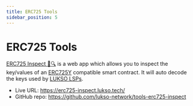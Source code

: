 ```yaml
---
title: ERC725 Tools
sidebar_position: 5
---
```


# ERC725 Tools

[ERC725 Inspect 📝🔍](https://erc725-inspect.lukso.tech/) is a web app which allows you to inspect the key/values of an [ERC725Y](https://github.com/ERC725Alliance/ERC725/blob/main/docs/ERC-725.md#erc725x) compatible smart contract. It will auto decode the keys used by [LUKSO LSPs](https://github.com/lukso-network/LIPs/tree/main/LSPs).


- Live URL: <https://erc725-inspect.lukso.tech/>
- GitHub repo: <https://github.com/lukso-network/tools-erc725-inspect>
